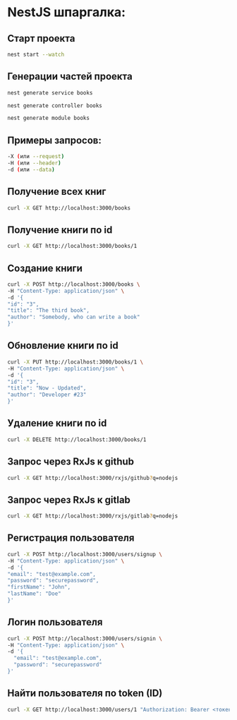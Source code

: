 # NestJS шпаргалка:

## Старт проекта
```bash
nest start --watch
```

## Генерации частей проекта
```bash
nest generate service books
```

```bash
nest generate controller books
```

```bash
nest generate module books
```

## Примеры запросов:
```bash
-X (или --request)
-H (или --header)
-d (или --data)
```

## Получение всех книг
```bash
curl -X GET http://localhost:3000/books
```

## Получение книги по id
```bash
curl -X GET http://localhost:3000/books/1
```

## Создание книги
```bash
curl -X POST http://localhost:3000/books \
-H "Content-Type: application/json" \
-d '{
"id": "3",
"title": "The third book",
"author": "Somebody, who can write a book"
}'
```

## Обновление книги по id
```bash
curl -X PUT http://localhost:3000/books/1 \
-H "Content-Type: application/json" \
-d '{
"id": "3",
"title": "Now - Updated",
"author": "Developer #23"
}'
```

## Удаление книги по id
```bash
curl -X DELETE http://localhost:3000/books/1
```

## Запрос через RxJs к github
```bash
curl -X GET http://localhost:3000/rxjs/github?q=nodejs
```

## Запрос через RxJs к gitlab
```bash
curl -X GET http://localhost:3000/rxjs/gitlab?q=nodejs
```

## Регистрация пользователя
```bash
curl -X POST http://localhost:3000/users/signup \
-H "Content-Type: application/json" \
-d '{
"email": "test@example.com",
"password": "securepassword",
"firstName": "John",
"lastName": "Doe"
}'
```

## Логин пользователя
```bash
curl -X POST http://localhost:3000/users/signin \
-H "Content-Type: application/json" \
-d '{
  "email": "test@example.com",
  "password": "securepassword"
}'
```

## Найти пользователя по token (ID)
```bash
curl -X GET http://localhost:3000/users/1 "Authorization: Bearer <токен>"
```
